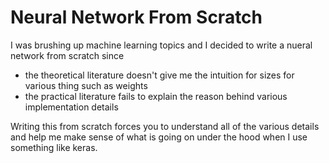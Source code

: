 # Neural Network From Scratch

I was brushing up machine learning topics and I decided to write a nueral network from scratch since 
  - the theoretical literature doesn't give me the intuition for sizes for various thing such as weights
  - the practical literature fails to explain the reason behind various implementation details
 
Writing this from scratch forces you to understand all of the various details and help me make sense of what is going on under the hood when I use something like keras.
